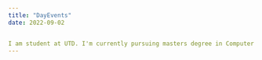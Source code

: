 ```yaml
---
title: "DayEvents"
date: 2022-09-02


I am student at UTD. I'm currently pursuing masters degree in Computer Science.
---
```

